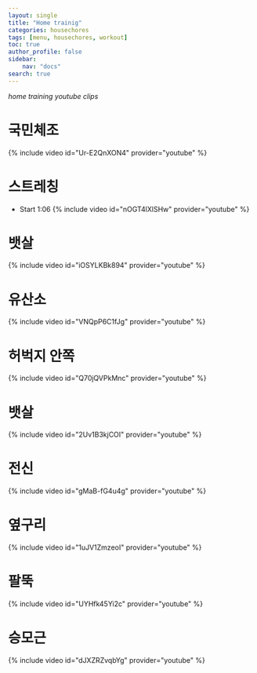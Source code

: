 ```yaml
---
layout: single
title: "Home trainig"
categories: housechores
tags: [menu, housechores, workout]
toc: true
author_profile: false
sidebar:
    nav: "docs"
search: true
---
```


*home training youtube clips*

# 국민체조
{% include video id="Ur-E2QnXON4" provider="youtube" %}

# 스트레칭 

- Start 1:06
{% include video id="nOGT4lXlSHw" provider="youtube" %}

# 뱃살 
{% include video id="iOSYLKBk894" provider="youtube" %}

# 유산소 
{% include video id="VNQpP6C1fJg" provider="youtube" %}

# 허벅지 안쪽 
{% include video id="Q70jQVPkMnc" provider="youtube" %}

# 뱃살 
{% include video id="2Uv1B3kjCOI" provider="youtube" %}

# 전신 
{% include video id="gMaB-fG4u4g" provider="youtube" %}

# 옆구리 
{% include video id="1uJV1ZmzeoI" provider="youtube" %}

# 팔뚝 
{% include video id="UYHfk45Yi2c" provider="youtube" %}

# 승모근 
{% include video id="dJXZRZvqbYg" provider="youtube" %}
